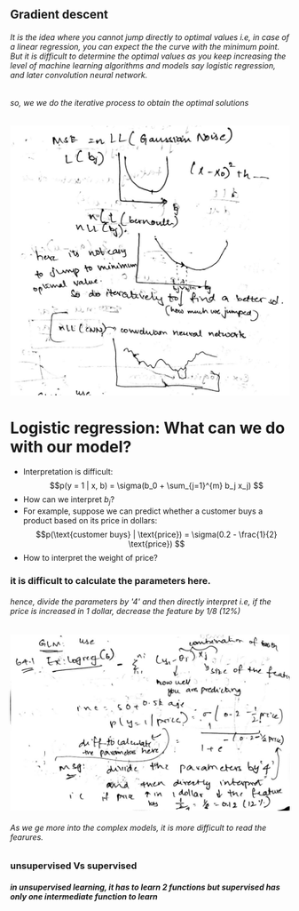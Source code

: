
## Gradient descent

###### It is the idea where you cannot jump directly to optimal values i.e, in case of a linear regression, you can expect the the curve with the minimum point. But it is difficult to determine the optimal values as you keep increasing the level of machine learning algorithms and models say logistic regression, and later convolution neural network.

###### so, we we do the iterative process to obtain the optimal solutions




![im](1.jpeg)


# Logistic regression: What can we do with our model?

- Interpretation is difficult:
$$p(y = 1 | x, b) = \sigma(b_0 + \sum_{j=1}^{m} b_j x_j) $$
- How can we interpret $b_j$?
- For example, suppose we can predict whether a customer buys a product based on its price in dollars:
$$p(\text{customer buys} | \text{price}) = \sigma(0.2 - \frac{1}{2} \text{price}) $$
- How to interpret the weight of price?

### it is difficult to calculate the parameters here.
###### hence, divide the parameters by '4' and then directly interpret i.e, if the price is increased in 1 dollar, decrease the feature by 1/8 (12%)
![](2.jpeg)

###### As we ge more into the complex models, it is more difficult to read the fearures.

### unsupervised Vs supervised

##### in unsupervised learning, it has to learn 2 functions but supervised has only one intermediate function to learn


```python

```
